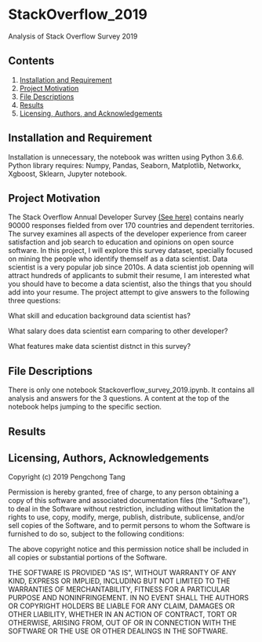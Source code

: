 # StackOverflow_2019
Analysis of Stack Overflow Survey 2019

## Contents

1. [Installation and Requirement](#installation)
2. [Project Motivation](#motivation)
3. [File Descriptions](#files)
4. [Results](#results)
5. [Licensing, Authors, and Acknowledgements](#licensing)

## Installation and Requirement <a name="installation"></a>

Installation is unnecessary, the notebook was written using Python 3.6.6.
Python library requires:
Numpy, Pandas, Seaborn, Matplotlib, Networkx, Xgboost, Sklearn, Jupyter notebook.

## Project Motivation<a name="motivation"></a>

The Stack Overflow Annual Developer Survey [(See here)](https://insights.stackoverflow.com/survey) contains nearly 90000 responses fielded from over 170 countries and dependent territories. The survey examines all aspects of the developer experience from career satisfaction and job search to education and opinions on open source software. In this project, I will explore this survey dataset, specially focused on mining the people who identify themself as a data scientist. Data scientist is a very popular job since 2010s. A data scientist job openning will attract hundreds of applicants to submit their resume, I am interested what you should have to become a data scientist, also the things that you should add into your resume. The project attempt to give answers to the following three questions:

What skill and education background data scientist has?

What salary does data scientist earn comparing to other developer?

What features make data scientist distnct in this survey?

## File Descriptions <a name="files"></a>

There is only one notebook Stackoverflow_survey_2019.ipynb. It contains all analysis and answers for the 3 questions. A content at the top of the notebook helps jumping to the specific section. 

## Results<a name="results"></a>



## Licensing, Authors, Acknowledgements<a name="licensing"></a>

Copyright (c) 2019 Pengchong Tang

Permission is hereby granted, free of charge, to any person obtaining a copy of this software and associated documentation files (the "Software"), to deal in the Software without restriction, including without limitation the rights to use, copy, modify, merge, publish, distribute, sublicense, and/or sell copies of the Software, and to permit persons to whom the Software is furnished to do so, subject to the following conditions:

The above copyright notice and this permission notice shall be included in all copies or substantial portions of the Software.

THE SOFTWARE IS PROVIDED "AS IS", WITHOUT WARRANTY OF ANY KIND, EXPRESS OR IMPLIED, INCLUDING BUT NOT LIMITED TO THE WARRANTIES OF MERCHANTABILITY, FITNESS FOR A PARTICULAR PURPOSE AND NONINFRINGEMENT. IN NO EVENT SHALL THE AUTHORS OR COPYRIGHT HOLDERS BE LIABLE FOR ANY CLAIM, DAMAGES OR OTHER LIABILITY, WHETHER IN AN ACTION OF CONTRACT, TORT OR OTHERWISE, ARISING FROM, OUT OF OR IN CONNECTION WITH THE SOFTWARE OR THE USE OR OTHER DEALINGS IN THE SOFTWARE.
